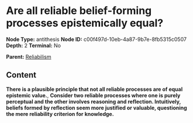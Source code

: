 # Are all reliable belief-forming processes epistemically equal?

**Node Type:** antithesis
**Node ID:** c00f497d-10eb-4a87-9b7e-8fb5315c0507
**Depth:** 2
**Terminal:** No

**Parent:** [Reliabilism](reliabilism.md)

## Content

**There is a plausible principle that not all reliable processes are of equal epistemic value.**, **Consider two reliable processes where one is purely perceptual and the other involves reasoning and reflection. Intuitively, beliefs formed by reflection seem more justified or valuable, questioning the mere reliability criterion for knowledge.**

